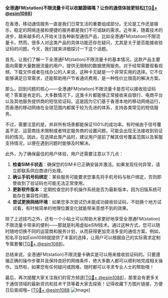 **全港通FM(station)不限流量卡可以收驗證碼嗎？让你的通信体验更轻松[[TG💪+ @esim1088](https://t.me/s/esim1088)]**

在香港，移动通信服务一直是我们日常生活的重要组成部分。无论是工作还是娱乐，稳定的网络连接和便捷的服务都是我们不可或缺的需求。近年来，随着技术的进步，越来越多的人开始关注各种新型通信产品，比如全港通FM(station)不限流量卡。然而，很多人对这类产品的具体功能还存在疑问，尤其是关于是否能接收验证码的问题。今天，我们就来详细探讨一下这个话题。

首先，让我们了解一下全港通FM(station)不限流量卡的基本情况。这款产品主要面向需要大量数据流量的用户，提供无限制的数据使用服务。对于经常需要观看视频、下载文件或者在线办公的人来说，这种卡无疑是一个非常实用的选择。它不仅能够满足日常需求，还能帮助用户节省通讯费用，是一种性价比很高的解决方案。

那么，回到问题的核心——全港通FM(station)不限流量卡是否可以接收验证码呢？答案是肯定的。大多数情况下，这类卡片都能够正常接收来自银行、电商平台以及其他服务提供商的短信验证码。这是因为它们基于香港本地的移动网络运行，而香港的移动网络在全球范围内都属于较为先进的体系，支持各类常见的短信服务。

不过，需要注意的是，并非所有场景都能保证100%的成功率。有时候由于信号覆盖不足、运营商技术限制或者特定服务商的设置问题，可能会出现无法接收到验证码的情况。因此，在选择此类产品时，建议用户提前了解其信号覆盖范围以及客服支持情况，以便在遇到问题时能够及时解决。

此外，为了确保最佳的用户体验，用户还需要注意以下几点：

1. **检查SIM卡状态**：确保您的SIM卡已正确安装并激活。如果发现任何异常，请立即联系供应商进行处理。
2. **确认手机号码绑定**：某些服务可能要求您事先将手机号码与账户绑定，否则即使收到了验证码也可能无法正常使用。
3. **更新软件版本**：定期检查您的手机操作系统是否为最新版本，因为旧版系统可能存在兼容性问题。
4. **尝试更换网络环境**：如果您多次尝试仍未能成功接收验证码，不妨换个地方试试看，有时候简单的地理位置变化就能带来意想不到的效果。

除了上述技巧之外，还有一个小贴士可以帮助大家更好地享受全港通FM(station)不限流量卡带来的便利——那就是利用虚拟eSIM技术。通过这种方式，您可以随时随地切换不同的运营商和服务计划，从而获得更加灵活多变的通信方案。例如，知名平台如Esim1088就提供了丰富的选择，让用户可以根据自己的实际需求定制专属套餐[[TG💪+ @esim1088](https://t.me/s/esim1088)]。

总结来说，全港通FM(station)不限流量卡确实是可以用来接收验证码的。只要遵循正确的操作步骤并且保持良好的网络条件，绝大多数人都可以顺利地完成相关操作。当然啦，如果您有任何疑问或困难，随时都可以寻求专业人士的帮助哦！

最后，再次提醒大家关注我们的官方频道[[TG💪+ @esim1088](https://t.me/s/esim1088)]，那里会有更多关于通信领域的最新资讯和技术干货等着大家去探索！记得收藏下方图片链接，方便日后查阅哦~ [[TG💪+ @esim1088](https://t.me/s/esim1088) ![Image](https://i.postimg.cc/4NQfJmqS/Snipaste-2025-05-13-00-14-12.png)]
